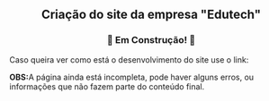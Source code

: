 <h2 align="center"> Criação do site da empresa "Edutech" </h2>
 
<h3 align="center"> 🚧 Em Construção! 🚧 </h3>

<p>Caso queira ver como está o desenvolvimento do site use o link: <strong>  </strong></p>
<p><strong>OBS:</strong>A página ainda está incompleta, pode haver alguns erros, ou informações que não fazem parte do conteúdo final.</p>
